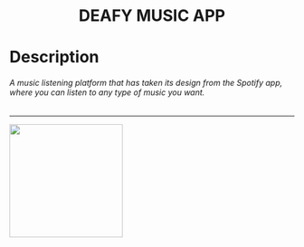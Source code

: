 <h1 align="center">
     DEAFY MUSIC APP
</h1>

# Description
###### A music listening platform that has taken its design from the Spotify app, where you can listen to any type of music you want.

--------

<img width=200 src="https://user-images.githubusercontent.com/73075252/206859882-1a443405-9ce6-4304-9dd7-ecbaa8205d8c.gif">
